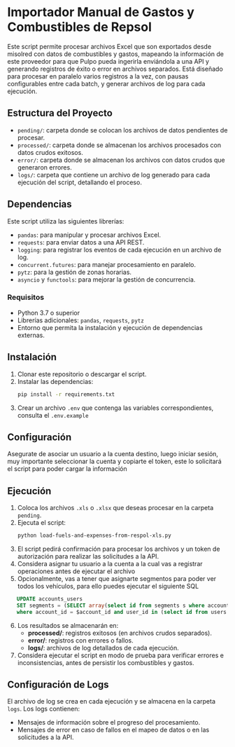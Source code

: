 # Importador Manual de Gastos y Combustibles de Repsol

Este script permite procesar archivos Excel que son exportados desde misolred con datos de combustibles y gastos, mapeando la información de este proveedor para que Pulpo pueda ingerirla
enviándola a una API y generando registros de éxito o error en archivos separados. 
Está diseñado para procesar en paralelo varios registros a la vez, con pausas configurables entre cada batch, y generar archivos de log para cada ejecución.

## Estructura del Proyecto

- `pending/`: carpeta donde se colocan los archivos de datos pendientes de procesar.
- `processed/`: carpeta donde se almacenan los archivos procesados con datos crudos exitosos.
- `error/`: carpeta donde se almacenan los archivos con datos crudos que generaron errores.
- `logs/`: carpeta que contiene un archivo de log generado para cada ejecución del script, detallando el proceso.

## Dependencias

Este script utiliza las siguientes librerías:
- `pandas`: para manipular y procesar archivos Excel.
- `requests`: para enviar datos a una API REST.
- `logging`: para registrar los eventos de cada ejecución en un archivo de log.
- `concurrent.futures`: para manejar procesamiento en paralelo.
- `pytz`: para la gestión de zonas horarias.
- `asyncio` y `functools`: para mejorar la gestión de concurrencia.

### Requisitos

- Python 3.7 o superior
- Librerías adicionales: `pandas`, `requests`, `pytz`
- Entorno que permita la instalación y ejecución de dependencias externas.

## Instalación

1. Clonar este repositorio o descargar el script.
2. Instalar las dependencias:
    ```bash
    pip install -r requirements.txt
    ```
3. Crear un archivo `.env` que contenga las variables correspondientes, consulta el `.env.example`

## Configuración

Asegurate de asociar un usuario a la cuenta destino, luego iniciar sesión, muy importante seleccionar la cuenta y copiarte el token,
este lo solicitará el script para poder cargar la información

## Ejecución

1. Coloca los archivos `.xls` o `.xlsx` que deseas procesar en la carpeta `pending`.
2. Ejecuta el script:
    ```bash
    python load-fuels-and-expenses-from-respol-xls.py
    ```
3. El script pedirá confirmación para procesar los archivos y un token de autorización para realizar las solicitudes a la API.
4. Considera asignar tu usuario a la cuenta a la cual vas a registrar operaciones antes de ejecutar el archivo
5. Opcionalmente, vas a tener que asignarte segmentos para poder ver todos los vehículos, para ello puedes ejecutar el siguiente SQL
```sql
   UPDATE accounts_users
   SET segments = (SELECT array(select id from segments s where account_id = $account_id))
   where account_id = $account_id and user_id in (select id from users where email = $email);
```
6. Los resultados se almacenarán en:
    - **processed/**: registros exitosos (en archivos crudos separados).
    - **error/**: registros con errores o fallos.
    - **logs/**: archivos de log detallados de cada ejecución.
7. Considera ejecutar el script en modo de prueba para verificar errores e inconsistencias, antes de persistir los combustibles y gastos.

## Configuración de Logs

El archivo de log se crea en cada ejecución y se almacena en la carpeta `logs`. Los logs contienen:
- Mensajes de información sobre el progreso del procesamiento.
- Mensajes de error en caso de fallos en el mapeo de datos o en las solicitudes a la API.

